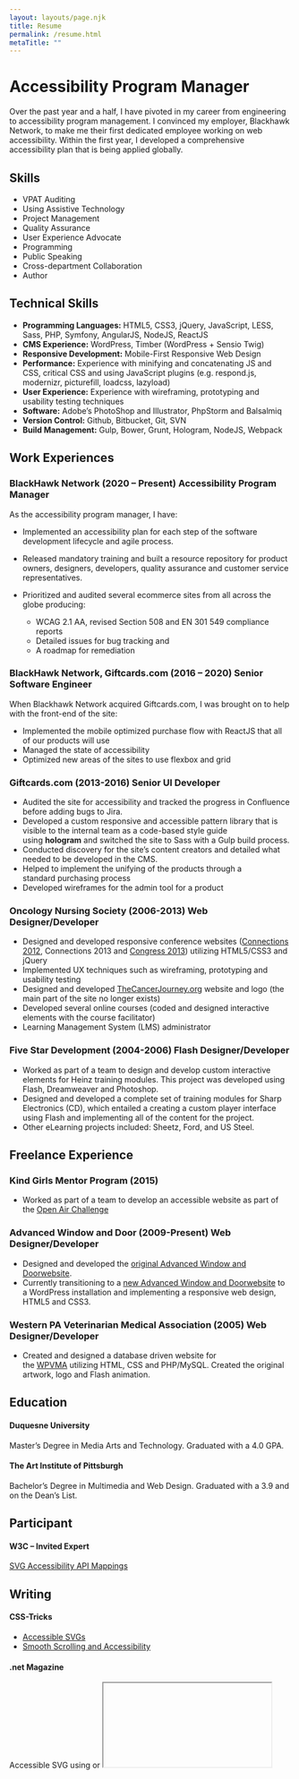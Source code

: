 ```yaml
---
layout: layouts/page.njk
title: Resume
permalink: /resume.html
metaTitle: ""
---
```

# Accessibility Program Manager

Over the past year and a half, I have pivoted in my career from engineering to accessibility program management. I convinced my employer, Blackhawk Network, to make me their first dedicated employee working on web accessibility. Within the first year, I developed a comprehensive accessibility plan that is being applied globally.

## Skills

* VPAT Auditing
* Using Assistive Technology
* Project Management
* Quality Assurance
* User Experience Advocate
* Programming
* Public Speaking
* Cross-department Collaboration
* Author

## Technical Skills

* **Programming Languages:** HTML5, CSS3, jQuery, JavaScript, LESS, Sass, PHP, Symfony, AngularJS, NodeJS, ReactJS
* **CMS Experience:** WordPress, Timber (WordPress + Sensio Twig)
* **Responsive Development:** Mobile-First Responsive Web Design
* **Performance:** Experience with minifying and concatenating JS and CSS, critical CSS and using JavaScript plugins (e.g. respond.js, modernizr, picturefill, loadcss, lazyload)
* **User Experience:** Experience with wireframing, prototyping and usability testing techniques
* **Software:** Adobe’s PhotoShop and Illustrator, PhpStorm and Balsalmiq
* **Version Control:** Github, Bitbucket, Git, SVN
* **Build Management:** Gulp, Bower, Grunt, Hologram, NodeJS, Webpack

## Work Experiences

### BlackHawk Network (2020 – Present) Accessibility Program Manager

As the accessibility program manager, I have:

* Implemented an accessibility plan for each step of the software development lifecycle and agile process.
* Released mandatory training and built a resource repository for product owners, designers, developers, quality assurance and customer service representatives.
* Prioritized and audited several ecommerce sites from all across the globe producing:

  * WCAG 2.1 AA, revised Section 508 and EN 301 549 compliance reports
  * Detailed issues for bug tracking and
  * A roadmap for remediation

### BlackHawk Network, Giftcards.com (2016 – 2020) Senior Software Engineer

When Blackhawk Network acquired Giftcards.com, I was brought on to help with the front-end of the site:

* Implemented the mobile optimized purchase flow with ReactJS that all of our products will use
* Managed the state of accessibility
* Optimized new areas of the sites to use flexbox and grid

### Giftcards.com (2013-2016) Senior UI Developer

* Audited the site for accessibility and tracked the progress in Confluence before adding bugs to Jira.
* Developed a custom responsive and accessible pattern library that is visible to the internal team as a code-based style guide using **hologram** and switched the site to Sass with a Gulp build process.
* Conducted discovery for the site’s content creators and detailed what needed to be developed in the CMS.
* Helped to implement the unifying of the products through a standard purchasing process
* Developed wireframes for the admin tool for a product

### Oncology Nursing Society (2006-2013) Web Designer/Developer

* Designed and developed responsive conference websites ([Connections 2012](https://web.archive.org/web/20120930071721/http://connections.ons.org:80/), Connections 2013 and [Congress 2013](https://web.archive.org/web/20130605025615/http://ibuilder.ons.org)) utilizing HTML5/CSS3 and jQuery
* Implemented UX techniques such as wireframing, prototyping and usability testing
* Designed and developed [TheCancerJourney.org](https://web.archive.org/web/20140106071808/http://thecancerjourney.org/ "Thank you, way back machine!!!") website and logo (the main part of the site no longer exists)
* Developed several online courses (coded and designed interactive elements with the course facilitator)
* Learning Management System (LMS) administrator

### Five Star Development (2004-2006) Flash Designer/Developer

* Worked as part of a team to design and develop custom interactive elements for Heinz training modules. This project was developed using Flash, Dreamweaver and Photoshop.
* Designed and developed a complete set of training modules for Sharp Electronics (CD), which entailed a creating a custom player interface using Flash and implementing all of the content for the project.
* Other eLearning projects included: Sheetz, Ford, and US Steel.

## Freelance Experience

### Kind Girls Mentor Program (2015)

* Worked as part of a team to develop an accessible website as part of the [Open Air Challenge](http://air-rallies.org/)

### Advanced Window and Door (2009-Present) Web Designer/Developer

* Designed and developed the [original Advanced Window and Doorwebsite](https://advanced-window-pa.com/).
* Currently transitioning to a [new Advanced Window and Doorwebsite](http://www.advanced-window.com/) to a WordPress installation and implementing a responsive web design, HTML5 and CSS3.

### Western PA Veterinarian Medical Association (2005) Web Designer/Developer

* Created and designed a database driven website for the [WPVMA](http://www.wpvma.org/) utilizing HTML, CSS and PHP/MySQL. Created the original artwork, logo and Flash animation.

## Education

#### Duquesne University

Master’s Degree in Media Arts and Technology. Graduated with a 4.0 GPA.

#### The Art Institute of Pittsburgh

Bachelor’s Degree in Multimedia and Web Design. Graduated with a 3.9 and on the Dean’s List.

## Participant

#### W3C – Invited Expert

[SVG Accessibility API Mappings](https://www.w3.org/TR/svg-aam-1.0/#ack_group)

## Writing

#### CSS-Tricks

* [Accessible SVGs](https://css-tricks.com/accessible-svgs/)
* [Smooth Scrolling and Accessibility](https://css-tricks.com/smooth-scrolling-accessibility/)

#### .net Magazine

Accessible SVG using <object> or <iframe>

## Speaking

#### Abstractions.io August 2019

[Easy Peasy Accessibility](https://abstractions.io/schedule/#Easy%20Peasy%20Accessibility-Heather%20Migliorisi)

#### Wordcamp Pittsburgh September 2016

[Make WordPress Accessible](https://2016.pittsburgh.wordcamp.org/session/make-wordpress-accessible/)

#### Abstractions.io August 2016

[Accessible SVGs](https://web.archive.org/web/20160811174223/http://abstractions.io/schedule/#session-full-32)

#### OSCON Online June 2016

[Make Your Awesome Things Accessible](http://conferences.oreilly.com/oscon/open-source-us/public/schedule/detail/48453)

#### Elements June 2016

[Accessibility Implied](https://elements.psu.edu/)

#### OSCON May 2016

[Make Your Awesome Things Accessible](http://conferences.oreilly.com/oscon/open-source-us/public/schedule/detail/48453)

#### CSS Dev Conf 2015

[acCeSSibility](https://cssdevconf2015.sched.org/event/3oU2/accessibility-a11ycss)

#### Refresh Pittsburgh

* [An Inclusive Web](http://www.refreshpittsburgh.org/2016/01/january-2016-meetup/) – Thursday, January 28th, 2016
* [Web Accessibility: Overlooked & Unaccounted For](http://www.refreshpittsburgh.org/2014/09/pittsburgh-accessibility-group-joint-meetup-sept-2014/) – September, 2014
* [User Testing: The Secret Sauce To Great Meetings](http://www.refreshpittsburgh.org/2013/08/august-2013-meetup/) – August, 2013